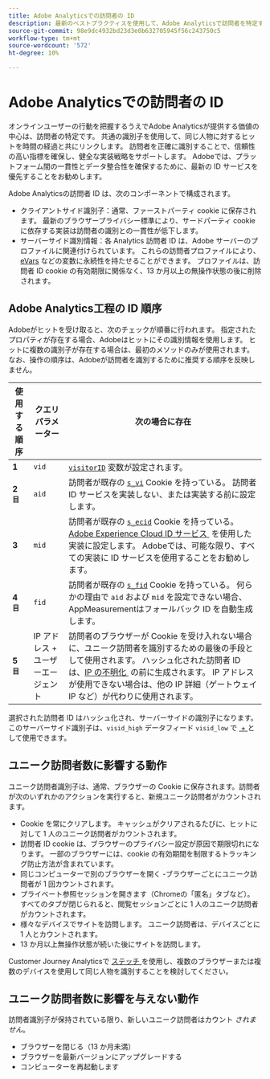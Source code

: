 ```yaml
---
title: Adobe Analyticsでの訪問者の ID
description: 最新のベストプラクティスを使用して、Adobe Analyticsで訪問者を特定する方法を説明します。
source-git-commit: 98e9dc4932bd23d3e0b632705945f56c243750c5
workflow-type: tm+mt
source-wordcount: '572'
ht-degree: 10%

---
```


# Adobe Analyticsでの訪問者の ID

オンラインユーザーの行動を把握するうえでAdobe Analyticsが提供する価値の中心は、訪問者の特定です。 共通の識別子を使用して、同じ人物に対するヒットを時間の経過と共にリンクします。 訪問者を正確に識別することで、信頼性の高い指標を確保し、健全な実装戦略をサポートします。 Adobeでは、プラットフォーム間の一貫性とデータ整合性を確保するために、最新の ID サービスを優先することをお勧めします。

Adobe Analyticsの訪問者 ID は、次のコンポーネントで構成されます。

* クライアントサイド識別子：通常、ファーストパーティ cookie に保存されます。 最新のブラウザープライバシー標準により、サードパーティ cookie に依存する実装は訪問者の識別との一貫性が低下します。
* サーバーサイド識別情報：各 Analytics 訪問者 ID は、Adobe サーバーのプロファイルに関連付けられています。 これらの訪問者プロファイルにより、[eVars](/help/components/dimensions/evar.md) などの変数に永続性を持たせることができます。 プロファイルは、訪問者 ID cookie の有効期限に関係なく、13 か月以上の無操作状態の後に削除されます。

## Adobe Analytics工程の ID 順序

Adobeがヒットを受け取ると、次のチェックが順番に行われます。 指定されたプロパティが存在する場合、Adobeはヒットにその識別情報を使用します。 ヒットに複数の識別子が存在する場合は、最初のメソッドのみが使用されます。 なお、操作の順序は、Adobeが訪問者を識別するために推奨する順序を反映しません。

| 使用する順序 | クエリパラメーター | 次の場合に存在 |
|---|---|---|
| **1<sup></sup>** | `vid` | [`visitorID`](/help/implement/vars/config-vars/visitorid.md) 変数が設定されます。 |
| **2<sup> 目</sup>** | `aid` | 訪問者が既存の [`s_vi`](https://experienceleague.adobe.com/en/docs/core-services/interface/data-collection/cookies/analytics) Cookie を持っている。 訪問者 ID サービスを実装しない、または実装する前に設定します。 |
| **3<sup></sup>** | `mid` | 訪問者が既存の [`s_ecid`](https://experienceleague.adobe.com/en/docs/core-services/interface/data-collection/cookies/analytics) Cookie を持っている。 [Adobe Experience Cloud ID サービス &#x200B;](https://experienceleague.adobe.com/docs/id-service/using/home.html?lang=ja) を使用した実装に設定します。 Adobeでは、可能な限り、すべての実装に ID サービスを使用することをお勧めします。 |
| **4<sup> 目</sup>** | `fid` | 訪問者が既存の [`s_fid`](https://experienceleague.adobe.com/en/docs/core-services/interface/data-collection/cookies/analytics) Cookie を持っている。 何らかの理由で `aid` および `mid` を設定できない場合、AppMeasurementはフォールバック ID を自動生成します。 |
| **5<sup> 目</sup>** | IP アドレス + ユーザーエージェント | 訪問者のブラウザーが Cookie を受け入れない場合に、ユニーク訪問者を識別するための最後の手段として使用されます。 ハッシュ化された訪問者 ID は、[IP の不明化 &#x200B;](/help/admin/tools/manage-rs/edit-settings/general/general-acct-settings-admin.md) の前に生成されます。 IP アドレスが使用できない場合は、他の IP 詳細（ゲートウェイ IP など）が代わりに使用されます。 |

選択された訪問者 ID はハッシュ化され、サーバーサイドの識別子になります。 このサーバーサイド識別子は、`visid_high` データフィード `visid_low` で [&#x200B; + &#x200B;](/help/export/analytics-data-feed/data-feed-overview.md) として使用できます。

## ユニーク訪問者数に影響する動作

ユニーク訪問者識別子は、通常、ブラウザーの Cookie に保存されます。訪問者が次のいずれかのアクションを実行すると、新規ユニーク訪問者がカウントされます。

* Cookie を常にクリアします。 キャッシュがクリアされるたびに、ヒットに対して 1 人のユニーク訪問者がカウントされます。
* 訪問者 ID cookie は、ブラウザーのプライバシー設定が原因で期限切れになります。 一部のブラウザーには、cookie の有効期間を制限するトラッキング防止方法が含まれています。
* 同じコンピューターで別のブラウザーを開く -ブラウザーごとにユニーク訪問者が 1 回カウントされます。
* プライベート参照セッションを開きます（Chromeの「匿名」タブなど）。 すべてのタブが閉じられると、閲覧セッションごとに 1 人のユニーク訪問者がカウントされます。
* 様々なデバイスでサイトを訪問します。 ユニーク訪問者は、デバイスごとに 1 人とカウントされます。
* 13 か月以上無操作状態が続いた後にサイトを訪問します。

Customer Journey Analyticsで [&#x200B; ステッチ &#x200B;](https://experienceleague.adobe.com/ja/docs/analytics-platform/using/stitching/overview) を使用し、複数のブラウザーまたは複数のデバイスを使用して同じ人物を識別することを検討してください。

## ユニーク訪問者数に影響を与えない動作

訪問者識別子が保持されている限り、新しいユニーク訪問者はカウント *されません*。

* ブラウザーを閉じる（13 か月未満）
* ブラウザーを最新バージョンにアップグレードする
* コンピューターを再起動します
